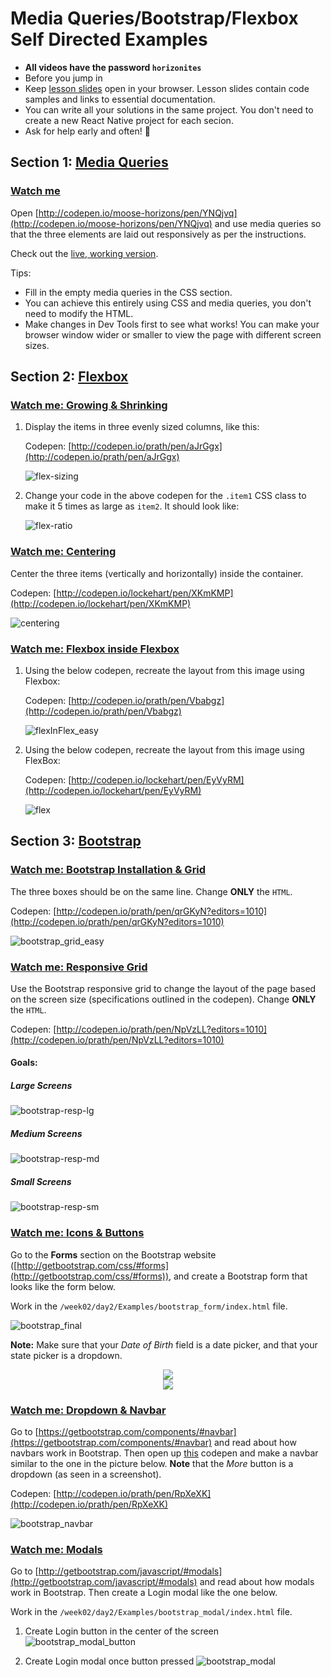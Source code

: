 # Media Queries/Bootstrap/Flexbox Self Directed Examples

- **All videos have the password `horizonites`**
- Before you jump in
- Keep [lesson slides](http://lessons.horizonsbootcamp.com/lessons/week02/day2.html)
  open in your browser. Lesson slides contain code samples and links to
  essential documentation.
- You can write all your solutions in the same project. You don't need to
  create a new React Native project for each secion.
- Ask for help early and often! 🙋

## Section 1: [Media Queries](https://developer.mozilla.org/en-US/docs/Web/CSS/Media_Queries/Using_media_queries)

### [Watch me](https://vimeo.com/208401683)

Open [http://codepen.io/moose-horizons/pen/YNQjvq](http://codepen.io/moose-horizons/pen/YNQjvq) and
use media queries so that the three elements are laid out responsively as per the instructions.

Check out the [live, working version][live].

Tips:
- Fill in the empty media queries in the CSS section.
- You can achieve this entirely using CSS and media queries, you don't
  need to modify the HTML.
- Make changes in Dev Tools first to see what works! You can make your
  browser window wider or smaller to view the page with different screen
  sizes.

[live]: http://horizons-school-of-technology.github.io/week02/day2/warmup/solution/index.html

## Section 2: [Flexbox](https://css-tricks.com/snippets/css/a-guide-to-flexbox/)

### [Watch me: Growing & Shrinking](https://vimeo.com/208556243)

1. Display the items in three evenly sized columns, like this:

    Codepen: [http://codepen.io/prath/pen/aJrGgx](http://codepen.io/prath/pen/aJrGgx)

    ![flex-sizing]

1. Change your code in the above codepen for the `.item1` CSS class to make it 5 times as large as `item2`. It should look like:

    ![flex-ratio]

### [Watch me: Centering](https://vimeo.com/208572816)

Center the three items (vertically and horizontally) inside the container.

Codepen: [http://codepen.io/lockehart/pen/XKmKMP](http://codepen.io/lockehart/pen/XKmKMP)

![centering]

### [Watch me: Flexbox inside Flexbox](https://vimeo.com/208581685)

1. Using the below codepen, recreate the layout from this image using Flexbox:

	Codepen: [http://codepen.io/prath/pen/Vbabgz](http://codepen.io/prath/pen/Vbabgz)

	![flexInFlex_easy]

1. Using the below codepen, recreate the layout from this image using FlexBox:

	Codepen: [http://codepen.io/lockehart/pen/EyVyRM](http://codepen.io/lockehart/pen/EyVyRM)

    ![flex]

## Section 3: [Bootstrap](http://getbootstrap.com/css/)

### [Watch me: Bootstrap Installation & Grid](https://vimeo.com/208747027)

The three boxes should be on the same line. Change __ONLY__ the `HTML`.

Codepen: [http://codepen.io/prath/pen/qrGKyN?editors=1010](http://codepen.io/prath/pen/qrGKyN?editors=1010)

![bootstrap_grid_easy]

### [Watch me: Responsive Grid](https://vimeo.com/208754060)

Use the Bootstrap responsive grid to change the layout of the page based on the screen size (specifications outlined in the codepen). Change __ONLY__ the `HTML`.

Codepen: [http://codepen.io/prath/pen/NpVzLL?editors=1010](http://codepen.io/prath/pen/NpVzLL?editors=1010)

#### Goals:

##### Large Screens

![bootstrap-resp-lg]

##### Medium Screens

![bootstrap-resp-md]

##### Small Screens

![bootstrap-resp-sm]

### [Watch me: Icons & Buttons](https://vimeo.com/208866726)

Go to the __Forms__ section on the Bootstrap website ([http://getbootstrap.com/css/#forms](http://getbootstrap.com/css/#forms)), and create a Bootstrap form that looks like the form below.

Work in the `/week02/day2/Examples/bootstrap_form/index.html` file.

![bootstrap_final]

__Note:__ Make sure that your _Date of Birth_ field is a date picker, and that your state picker is a dropdown.

<center>
  <div style="display: block">
    <div style="width: 278px; display: inline-block;"><img src="../images/bootstrap_form_state.png"/></div>
    <div style="width: 250px; display: inline-block;"><img src="../images/bootstrap_form_date.png"/></div>
  </div>
</center>

### [Watch me: Dropdown & Navbar](https://vimeo.com/209247462)

Go to [https://getbootstrap.com/components/#navbar](https://getbootstrap.com/components/#navbar) and read about how navbars work in Bootstrap. Then open up [this](http://codepen.io/prath/pen/RpXeXK) codepen and make a navbar similar to the one in the picture below. __Note__ that the _More_ button is a dropdown (as seen in a screenshot).

Codepen: [http://codepen.io/prath/pen/RpXeXK](http://codepen.io/prath/pen/RpXeXK)

![bootstrap_navbar]


### [Watch me: Modals](https://vimeo.com/212297915)

Go to [http://getbootstrap.com/javascript/#modals](http://getbootstrap.com/javascript/#modals) and read about how modals work in Bootstrap. Then create a Login modal like the one below.

Work in the `/week02/day2/Examples/bootstrap_modal/index.html` file.

1. Create Login button in the center of the screen
    ![bootstrap_modal_button]

1. Create Login modal once button pressed
    ![bootstrap_modal]

[centering]: ../images/centering.png
[flex]: ../images/flex.png
[flexInFlex_easy]: ../images/flexInFlex_easy.png
[flex-sizing]: ../images/flex-sizing.png
[flex-ratio]: ../images/flex-ratio.png
[bootstrap_grid_easy]: ../images/bootstrap_grid_easy.png
[bootstrap_final]: ../images/bootstrap_form_final.png
[bootstrap_navbar]: ../images/bootstrap_navbar.png
[bootstrap_modal_button]: ../images/bootstrap_modal_button.png
[bootstrap_modal]: ../images/bootstrap_modal.png
[bootstrap-resp-sm]: ../images/bootstrap-resp-sm.png
[bootstrap-resp-md]: ../images/bootstrap-resp-md.png
[bootstrap-resp-lg]: ../images/bootstrap-resp-lg.png
